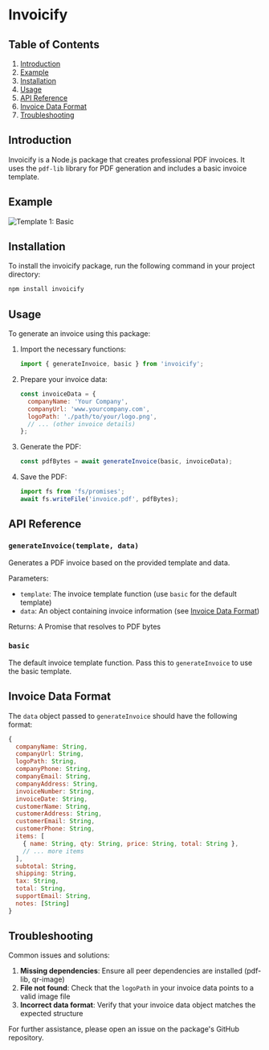 # Invoicify

## Table of Contents
1. [Introduction](#introduction)
2. [Example](#example)
3. [Installation](#installation)
4. [Usage](#usage)
5. [API Reference](#api-reference)
6. [Invoice Data Format](#invoice-data-format)
7. [Troubleshooting](#troubleshooting)

## Introduction

Invoicify is a Node.js package that creates professional PDF invoices. It uses the `pdf-lib` library for PDF generation and includes a basic invoice template.

## Example

![Template 1: Basic](https://github.com/YashGangan/invoicify/blob/master/example/invoice.png?raw=true)

## Installation

To install the invoicify package, run the following command in your project directory:

```bash
npm install invoicify
```

## Usage

To generate an invoice using this package:

1. Import the necessary functions:
   ```javascript
   import { generateInvoice, basic } from 'invoicify';
   ```

2. Prepare your invoice data:
   ```javascript
   const invoiceData = {
     companyName: 'Your Company',
     companyUrl: 'www.yourcompany.com',
     logoPath: './path/to/your/logo.png',
     // ... (other invoice details)
   };
   ```

3. Generate the PDF:
   ```javascript
   const pdfBytes = await generateInvoice(basic, invoiceData);
   ```

4. Save the PDF:
   ```javascript
   import fs from 'fs/promises';
   await fs.writeFile('invoice.pdf', pdfBytes);
   ```

## API Reference

### `generateInvoice(template, data)`

Generates a PDF invoice based on the provided template and data.

Parameters:
- `template`: The invoice template function (use `basic` for the default template)
- `data`: An object containing invoice information (see [Invoice Data Format](#invoice-data-format))

Returns: A Promise that resolves to PDF bytes

### `basic`

The default invoice template function. Pass this to `generateInvoice` to use the basic template.

## Invoice Data Format

The `data` object passed to `generateInvoice` should have the following format:

```javascript
{
  companyName: String,
  companyUrl: String,
  logoPath: String,
  companyPhone: String,
  companyEmail: String,
  companyAddress: String,
  invoiceNumber: String,
  invoiceDate: String,
  customerName: String,
  customerAddress: String,
  customerEmail: String,
  customerPhone: String,
  items: [
    { name: String, qty: String, price: String, total: String },
    // ... more items
  ],
  subtotal: String,
  shipping: String,
  tax: String,
  total: String,
  supportEmail: String,
  notes: [String] 
}
```

## Troubleshooting

Common issues and solutions:

1. **Missing dependencies**: Ensure all peer dependencies are installed (pdf-lib, qr-image)
2. **File not found**: Check that the `logoPath` in your invoice data points to a valid image file
3. **Incorrect data format**: Verify that your invoice data object matches the expected structure

For further assistance, please open an issue on the package's GitHub repository.
